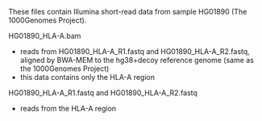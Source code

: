
These files contain Illumina short-read data from sample HG01890 (The 1000Genomes Project). 

HG01890_HLA-A.bam
- reads from HG01890_HLA-A_R1.fastq and HG01890_HLA-A_R2.fastq, aligned by BWA-MEM to the hg38+decoy reference genome (same as the 1000Genomes Project)
- this data contains only the HLA-A region

HG01890_HLA-A_R1.fastq and HG01890_HLA-A_R2.fastq
- reads from the HLA-A region
